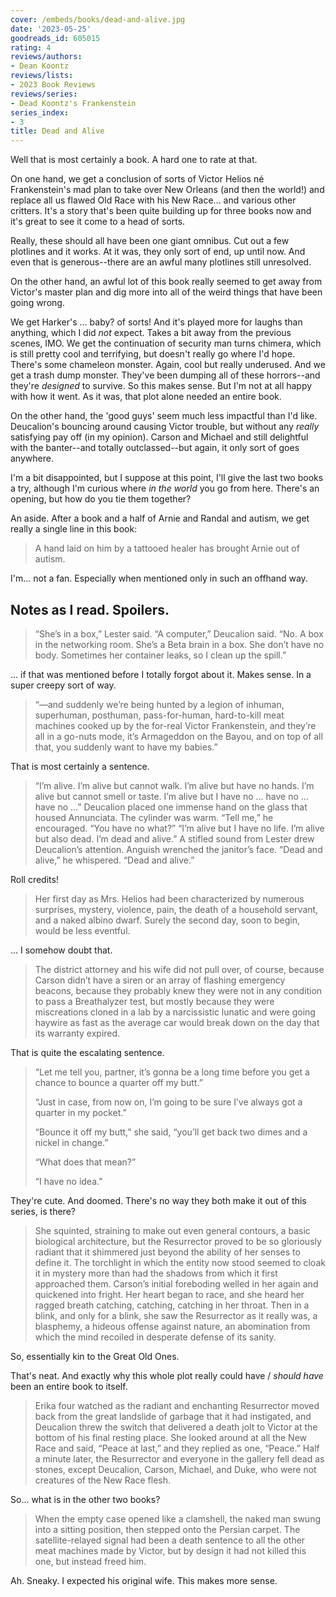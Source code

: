 ```yaml
---
cover: /embeds/books/dead-and-alive.jpg
date: '2023-05-25'
goodreads_id: 605015
rating: 4
reviews/authors:
- Dean Koontz
reviews/lists:
- 2023 Book Reviews
reviews/series:
- Dead Koontz's Frankenstein
series_index:
- 3
title: Dead and Alive
---
```

Well that is most certainly a book. A hard one to rate at that. 

On one hand, we get a conclusion of sorts of Victor Helios né Frankenstein's mad plan to take over New Orleans (and then the world!) and replace all us flawed Old Race with his New Race... and various other critters. It's a story that's been quite building up for three books now and it's great to see it come to a head of sorts. 

Really, these should all have been one giant omnibus. Cut out a few plotlines and it works. At it was, they only sort of end, up until now. And even that is generous--there are an awful many plotlines still unresolved. 

On the other hand, an awful lot of this book really seemed to get away from Victor's master plan and dig more into all of the weird things that have been going wrong. 

We get Harker's ... baby? of sorts! And it's played more for laughs than anything, which I did *not* expect. Takes a bit away from the previous scenes, IMO. We get the continuation of security man turns chimera, which is still pretty cool and terrifying, but doesn't really go where I'd hope. There's some chameleon monster. Again, cool but really underused. And we get a trash dump monster. They've been dumping all of these horrors--and they're *designed* to survive. So this makes sense. But I'm not at all happy with how it went. As it was, that plot alone needed an entire book. 

On the other hand, the 'good guys' seem much less impactful than I'd like. Deucalion's bouncing around causing Victor trouble, but without any *really* satisfying pay off (in my opinion). Carson and Michael and still delightful with the banter--and totally outclassed--but again, it only sort of goes anywhere. 

I'm a bit disappointed, but I suppose at this point, I'll give the last two books a try, although I'm curious where *in the world* you go from here. There's an opening, but how do you tie them together?

<!--more-->

An aside. After a book and a half of Arnie and Randal and autism, we get really a single line in this book:

> A hand laid on him by a tattooed healer has brought Arnie out of autism.

I'm... not a fan. Especially when mentioned only in such an offhand way. 

## Notes as I read. Spoilers. 

> “She’s in a box,” Lester said. “A computer,” Deucalion said. “No. A box in the networking room. She’s a Beta brain in a box. She don’t have no body. Sometimes her container leaks, so I clean up the spill.”

... if that was mentioned before I totally forgot about it. Makes sense. In a super creepy sort of way.


> “—and suddenly we’re being hunted by a legion of inhuman, superhuman, posthuman, pass-for-human, hard-to-kill meat machines cooked up by the for-real Victor Frankenstein, and they’re all in a go-nuts mode, it’s Armageddon on the Bayou, and on top of all that, you suddenly want to have my babies.”

That is most certainly a sentence.

> “I’m alive. I’m alive but cannot walk. I’m alive but have no hands. I’m alive but cannot smell or taste. I’m alive but I have no ... have no ... have no ...” Deucalion placed one immense hand on the glass that housed Annunciata. The cylinder was warm. “Tell me,” he encouraged. “You have no what?” “I’m alive but I have no life. I’m alive but also dead. I’m dead and alive.” A stifled sound from Lester drew Deucalion’s attention. Anguish wrenched the janitor’s face. “Dead and alive,” he whispered. “Dead and alive.”

Roll credits!

> Her first day as Mrs. Helios had been characterized by numerous surprises, mystery, violence, pain, the death of a household servant, and a naked albino dwarf. Surely the second day, soon to begin, would be less eventful.

... I somehow doubt that. 

> The district attorney and his wife did not pull over, of course, because Carson didn’t have a siren or an array of flashing emergency beacons, because they probably knew they were not in any condition to pass a Breathalyzer test, but mostly because they were miscreations cloned in a lab by a narcissistic lunatic and were going haywire as fast as the average car would break down on the day that its warranty expired.

That is quite the escalating sentence.

> “Let me tell you, partner, it’s gonna be a long time before you get a chance to bounce a quarter off my butt.”
> 
> “Just in case, from now on, I’m going to be sure I’ve always got a quarter in my pocket.”
> 
> “Bounce it off my butt,” she said, “you’ll get back two dimes and a nickel in change.”
> 
> “What does that mean?”
> 
> “I have no idea.”

They're cute. And doomed. There's no way they both make it out of this series, is there? 

> She squinted, straining to make out even general contours, a basic biological architecture, but the Resurrector proved to be so gloriously radiant that it shimmered just beyond the ability of her senses to define it. The torchlight in which the entity now stood seemed to cloak it in mystery more than had the shadows from which it first approached them. Carson’s initial foreboding welled in her again and quickened into fright. Her heart began to race, and she heard her ragged breath catching, catching, catching in her throat. Then in a blink, and only for a blink, she saw the Resurrector as it really was, a blasphemy, a hideous offense against nature, an abomination from which the mind recoiled in desperate defense of its sanity.

So, essentially kin to the Great Old Ones. 

That's neat. And exactly why this whole plot really could have / *should have* been an entire book to itself. 

> Erika four watched as the radiant and enchanting Resurrector moved back from the great landslide of garbage that it had instigated, and Deucalion threw the switch that delivered a death jolt to Victor at the bottom of his final resting place. She looked around at all the New Race and said, “Peace at last,” and they replied as one, “Peace.” Half a minute later, the Resurrector and everyone in the gallery fell dead as stones, except Deucalion, Carson, Michael, and Duke, who were not creatures of the New Race flesh.

So... what is in the other two books?

> When the empty case opened like a clamshell, the naked man swung into a sitting position, then stepped onto the Persian carpet. The satellite-relayed signal had been a death sentence to all the other meat machines made by Victor, but by design it had not killed this one, but instead freed him.

Ah. Sneaky. I expected his original wife. This makes more sense.
